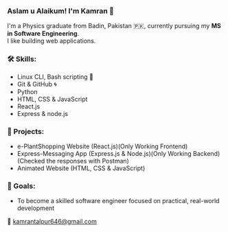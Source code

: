 ### Aslam u Alaikum! I'm Kamran 👋  
I'm a Physics graduate from Badin, Pakistan 🇵🇰, currently pursuing my **MS in Software Engineering**.  
I like building web applications.

### 🛠 Skills:
- Linux CLI, Bash scripting 🐧  
- Git & GitHub 🌀  
- Python  
- HTML, CSS & JavaScript
- React.js
- Express & node.js

### 🚀 Projects:
- e-PlantShopping Website (React.js)(Only Working Frontend)
- Express-Messaging App (Express.js & Node.js)(Only Working Backend)(Checked the responses with Postman)
- Animated Website (HTML, CSS & JavaScript)

### 🎯 Goals:
- To become a skilled software engineer focused on practical, real-world development  

📧 kamrantalpur646@gmail.com
